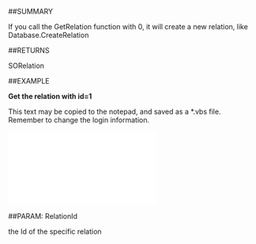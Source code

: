 
##SUMMARY


If you call the GetRelation function with 0, it will create a new relation, like <see cref="SuperOffice.COM.SuperOfficeDB.DatabaseClass.CreateRelation">Database.CreateRelation</see>



##RETURNS

SORelation


##EXAMPLE

**Get the relation with id=1**

This text may be copied to the notepad, and saved as a *.vbs file. Remember to change the login information.

![](..\..\Examples\vbs\Database.GetRelation.vbs.txt)


##PARAM: RelationId

the Id of the specific relation

